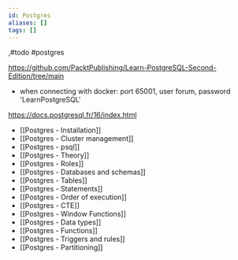 ```yaml
---
id: Postgres
aliases: []
tags: []
---
```

,#todo #postgres

<https://github.com/PacktPublishing/Learn-PostgreSQL-Second-Edition/tree/main>

- when connecting with docker: port 65001, user forum, password 'LearnPostgreSQL'

<https://docs.postgresql.fr/16/index.html>

- [[Postgres - Installation]]
- [[Postgres - Cluster management]]
- [[Postgres - psql]]
- [[Postgres - Theory]]
- [[Postgres - Roles]]
- [[Postgres - Databases and schemas]]
- [[Postgres - Tables]]
- [[Postgres - Statements]]
- [[Postgres - Order of execution]]
- [[Postgres - CTE]]
- [[Postgres - Window Functions]]
- [[Postgres - Data types]]
- [[Postgres - Functions]]
- [[Postgres - Triggers and rules]]
- [[Postgres - Partitioning]]

